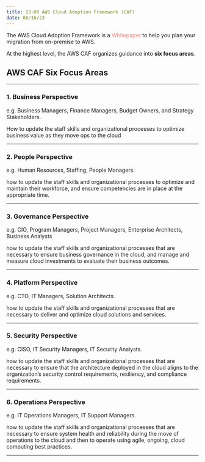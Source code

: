```yaml
---
title: 23-08 AWS Cloud Adoption Framework (CAF)
date: 08/16/23
---
```


The AWS Cloud Adoption Framework is a <span style="color:#ef857d">Whitepaper</span> to help you plan your migration from on-premise to AWS.

At the highest level, the AWS CAF organizes guidance into **six focus areas**.

## AWS CAF Six Focus Areas

---

### 1. Business Perspective 

e.g. Business Managers, Finance Managers, Budget Owners, and Strategy Stakeholders.

How to update the staff skills and organizational processes to optimize business value as they move ops to the cloud

---

### 2. People Perspective

e.g. Human Resources, Staffing, People Managers.

how to update the staff skills and organizational processes to optimize and maintain their workforce, and ensure competencies are in place at the appropriate time.

---

### 3. Governance Perspective 

e.g. CIO, Program Managers, Project Managers, Enterprise Architects, Business Analysts

how to update the staff skills and organizational processes that are necessary to ensure business governance in the cloud, and manage and measure cloud investments to evaluate their business outcomes.

---

### 4. Platform Perspective 

e.g. CTO, IT Managers, Solution Architects.

how to update the staff skills and organizational processes that are necessary to deliver and optimize cloud solutions and services.

---

### 5. Security Perspective 

e.g. CISO, IT Security Managers, IT Security Analysts.

how to update the staff skills and organizational processes that are necessary to ensure that the architecture deployed in the cloud aligns to the organization’s security control requirements, resiliency, and compliance requirements.

---

### 6. Operations Perspective 

e.g. IT Operations Managers, IT Support Managers.

how to update the staff skills and organizational processes that are necessary to ensure system health and reliability during the move of operations to the cloud and then to operate using agile, ongoing, cloud computing best practices.

---
